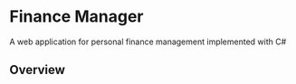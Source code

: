﻿# Finance Manager

A web application for personal finance management implemented with C#


## Overview

